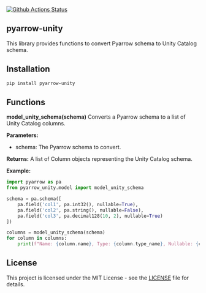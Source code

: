 [![Github Actions Status](https://github.com/godatadriven/pyarrow-unity/workflows/test/badge.svg)](https://github.com/godatadriven/pyarrow-unity/actions/workflows/test.yml)


## pyarrow-unity

This library provides functions to convert Pyarrow schema to Unity Catalog schema.  

## Installation
```bash
pip install pyarrow-unity
```

## Functions
**model_unity_schema(schema)**
Converts a Pyarrow schema to a list of Unity Catalog columns.  

**Parameters:**  
- schema: The Pyarrow schema to convert.
 
**Returns:**
A list of Column objects representing the Unity Catalog schema.

**Example:**
```python
import pyarrow as pa
from pyarrow_unity.model import model_unity_schema

schema = pa.schema([
    pa.field('col1', pa.int32(), nullable=True),
    pa.field('col2', pa.string(), nullable=False),
    pa.field('col3', pa.decimal128(10, 2), nullable=True)
])

columns = model_unity_schema(schema)
for column in columns:
    print(f"Name: {column.name}, Type: {column.type_name}, Nullable: {column.nullable}")
```

## License
This project is licensed under the MIT License - see the [LICENSE](license) file for details.